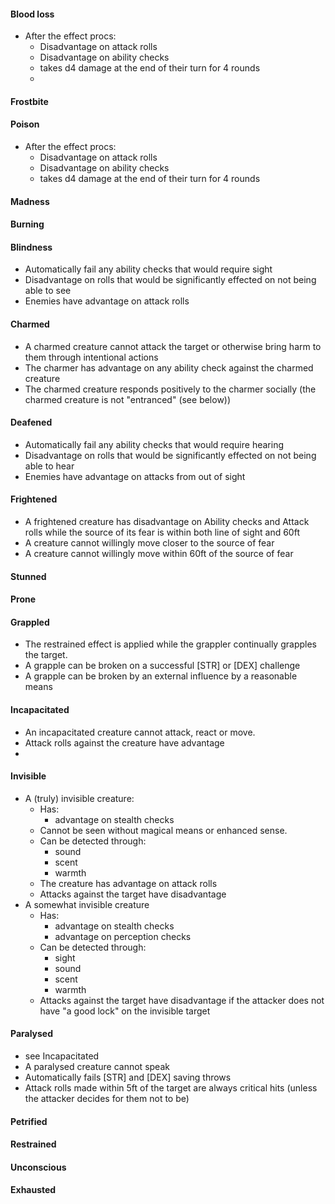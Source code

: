 #### Blood loss
- After the effect procs:
	- Disadvantage on attack rolls
	- Disadvantage on ability checks
	- takes d4 damage at the end of their turn for 4 rounds
	- 
#### Frostbite

#### Poison
- After the effect procs:
	- Disadvantage on attack rolls
	- Disadvantage on ability checks
	- takes d4 damage at the end of their turn for 4 rounds

#### Madness

#### Burning

#### Blindness
- Automatically fail any ability checks that would require sight
- Disadvantage on rolls that would be significantly effected on not being able to see
- Enemies have advantage on attack rolls

#### Charmed
- A charmed creature cannot attack the target or otherwise bring harm to them through intentional actions
- The charmer has advantage on any ability check against the charmed creature
- The charmed creature responds positively to the charmer socially (the charmed creature is not "entranced" (see below))

#### Deafened
- Automatically fail any ability checks that would require hearing
- Disadvantage on rolls that would be significantly effected on not being able to hear
- Enemies have advantage on attacks from out of sight

#### Frightened
- A frightened creature has disadvantage on Ability checks and Attack rolls while the source of its fear is within both line of sight and 60ft
- A creature cannot willingly move closer to the source of fear 
- A creature cannot willingly move within 60ft of the source of fear

#### Stunned

#### Prone

#### Grappled 
- The restrained effect is applied while the grappler continually grapples the target. 
- A grapple can be broken on a successful \[STR\] or \[DEX\] challenge
- A grapple can be broken by an external influence by a reasonable means

#### Incapacitated
- An incapacitated creature cannot attack, react or move. 
- Attack rolls against the creature have advantage
- 

#### Invisible
- A (truly) invisible creature:
	- Has:
		- advantage on stealth checks
	- Cannot be seen without magical means or enhanced sense.
	- Can be detected through:
		- sound
		- scent
		- warmth
	- The creature has advantage on attack rolls
	- Attacks against the target have disadvantage
- A somewhat invisible creature
	- Has:
		- advantage on stealth checks
		- advantage on perception checks
	- Can be detected through:
		- sight
		- sound
		- scent
		- warmth
	- Attacks against the target have disadvantage if the attacker does not have "a good lock" on the invisible target

#### Paralysed
- see Incapacitated
- A paralysed creature cannot speak
- Automatically fails [STR] and [DEX] saving throws
- Attack rolls made within 5ft of the target are always critical hits (unless the attacker decides for them not to be)

#### Petrified

#### Restrained

#### Unconscious

#### Exhausted
